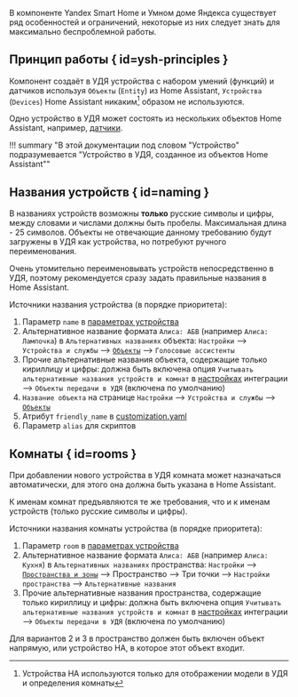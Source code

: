 В компоненте Yandex Smart Home и Умном доме Яндекса существует ряд особенностей и ограничений,
некоторые из них следует знать для максимально беспроблемной работы.

## Принцип работы { id=ysh-principles }

Компонент создаёт в УДЯ устройства с набором умений (функций) и датчиков используя `Объекты` (`Entity`) из Home Assistant,
`Устройства` (`Devices`) Home Assistant никаким[^1] образом не используются.
[^1]: Устройства HA используются только для отображении модели в УДЯ и определения комнаты

Одно устройство в УДЯ может состоять из нескольких объектов Home Assistant, например, [датчики](devices/sensor/about.md).

!!! summary "В этой документации под словом "Устройство" подразумевается "Устройство в УДЯ, созданное из объектов Home Assistant""

## Названия устройств { id=naming }

В названиях устройств возможны **только** русские символы и цифры, между словами и числами должны быть пробелы. Максимальная длина - 25 символов. Объекты не отвечающие данному требованию будут загружены в УДЯ как устройства, но потребуют ручного переименования.

Очень утомительно переименовывать устройств непосредственно в УДЯ, поэтому рекомендуется сразу задать правильные названия в Home Assistant.

Источники названия устройства (в порядке приоритета):

1. Параметр `name` в [параметрах устройства](config/entity.md#name-room)
2. Альтернативное название формата `Алиса: АБВ` (например `Алиса: Лампочка`) в `Альтернативных названиях` объекта: `Настройки` --> `Устройства и службы` --> [`Объекты`](https://my.home-assistant.io/redirect/entities/) --> `Голосовые ассистенты`
3. Прочие альтернативные названия объекта, содержащие только кириллицу и цифры: должна быть включена опция `Учитывать альтернативные названия устройств и комнат` в [настройках](config/getting-started.md#gui) интеграции --> `Объекты передачи в УДЯ` (включена по умолчанию)
4. `Название объекта` на странице `Настройки` --> `Устройства и службы` --> [`Объекты`](https://my.home-assistant.io/redirect/entities/)
5. Атрибут `friendly_name` в [customization.yaml](https://www.home-assistant.io/docs/configuration/customizing-devices/)
6. Параметр `alias` для скриптов

## Комнаты { id=rooms }

При добавлении нового устройства в УДЯ комната может назначаться автоматически, для этого она должна быть указана в Home Assistant.

К именам комнат предъявляются те же требования, что и к именам устройств (только русские символы и цифры).

Источники названия комнаты устройства (в порядке приоритета):

1. Параметр `room` в [параметрах устройства](config/entity.md#name-room)
2. Альтернативное название формата `Алиса: АБВ` (например `Алиса: Кухня`) в `Альтернативных названиях` пространства: `Настройки` --> [`Пространства и зоны`](https://my.home-assistant.io/redirect/areas/) --> Пространство --> Три точки --> `Настройки пространства` --> `Альтернативные названия`
3. Прочие альтернативные названия пространства, содержащие только кириллицу и цифры: должна быть включена опция `Учитывать альтернативные названия устройств и комнат` в [настройках](config/getting-started.md#gui) интеграции --> `Объекты передачи в УДЯ` (включена по умолчанию)

Для вариантов 2 и 3 в пространство должен быть включен объект напрямую, или устройство HA, в которое этот объект входит.
